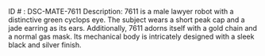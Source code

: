 ID # : DSC-MATE-7611
Description: 7611 is a male lawyer robot with a distinctive green cyclops eye. The subject wears a short peak cap and a jade earring as its ears. Additionally, 7611 adorns itself with a gold chain and a normal gas mask. Its mechanical body is intricately designed with a sleek black and silver finish.